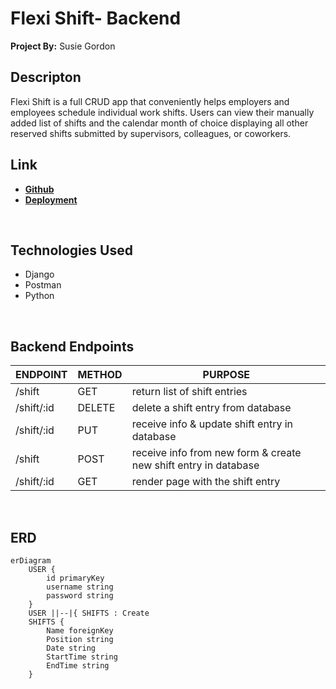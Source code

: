 # Flexi Shift- Backend
**Project By:** Susie Gordon


## Descripton
Flexi Shift is a full CRUD app that conveniently helps employers and employees schedule individual work shifts. Users can view their manually added list of shifts and the calendar month of choice displaying all other reserved shifts submitted by supervisors, colleagues, or coworkers. 
</br>

## Link
- [**Github**](https://github.com/choisus08/flexi_shift_backend)
- [**Deployment**](https://flexi-shift-backend.onrender.com/shifts/)
</br>

## Technologies Used
- Django
- Postman
- Python
</br>

## Backend Endpoints

| ENDPOINT | METHOD | PURPOSE |
|----------|--------|---------|
| /shift | GET | return list of shift entries|
| /shift/:id | DELETE | delete a shift entry from database |
| /shift/:id | PUT | receive info & update shift entry in database |
| /shift | POST | receive info from new form & create new shift entry in database |
| /shift/:id | GET | render page with the shift entry|
</br>

## ERD

``` mermaid
erDiagram
    USER {
        id primaryKey
        username string 
        password string
    }
    USER ||--|{ SHIFTS : Create
    SHIFTS {
        Name foreignKey
        Position string
        Date string 
        StartTime string 
        EndTime string 
    }
```